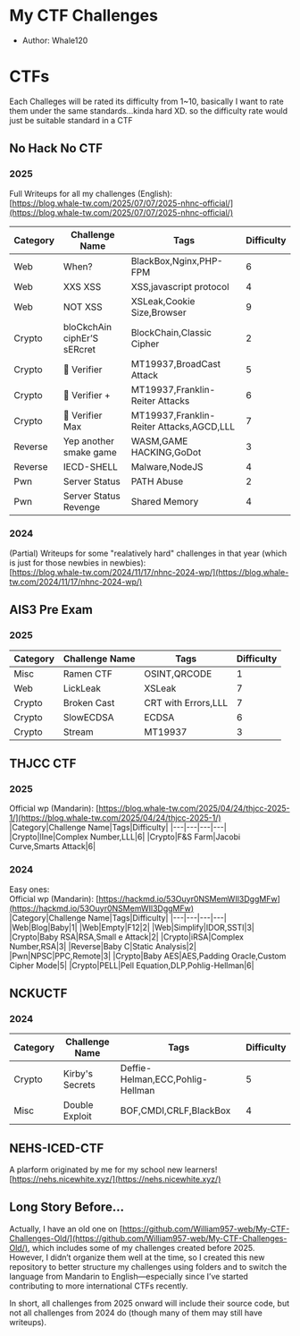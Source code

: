 # My CTF Challenges
- Author: Whale120

# CTFs
Each Challeges will be rated its difficulty from 1~10, basically I want to rate them under the same standards...kinda hard XD. so the difficulty rate would just be suitable standard in a CTF  

## No Hack No CTF
### 2025
Full Writeups for all my challenges (English):  
[https://blog.whale-tw.com/2025/07/07/2025-nhnc-official/](https://blog.whale-tw.com/2025/07/07/2025-nhnc-official/)  

|Category|Challenge Name|Tags|Difficulty|
|---|---|---|---|
|Web|When?|BlackBox,Nginx,PHP-FPM|6|
|Web|XXS XSS|XSS,javascript protocol|4|
|Web|NOT XSS|XSLeak,Cookie Size,Browser|9|
|Crypto|bloCkchAin ciphEr’S sERcret|BlockChain,Classic Cipher|2|
|Crypto|🐺 Verifier|MT19937,BroadCast Attack|5|
|Crypto|🐺 Verifier +|MT19937,Franklin-Reiter Attacks|6|
|Crypto|🐺 Verifier Max|MT19937,Franklin-Reiter Attacks,AGCD,LLL|7|
|Reverse|Yep another smake game|WASM,GAME HACKING,GoDot|3|
|Reverse|IECD-SHELL|Malware,NodeJS|4|
|Pwn|Server Status|PATH Abuse|2|
|Pwn|Server Status Revenge|Shared Memory|4|

### 2024
(Partial) Writeups for some "realatively hard" challenges in that year (which is just for those newbies in newbies):   
[https://blog.whale-tw.com/2024/11/17/nhnc-2024-wp/](https://blog.whale-tw.com/2024/11/17/nhnc-2024-wp/) 


## AIS3 Pre Exam
### 2025

|Category|Challenge Name|Tags|Difficulty|
|---|---|---|---|
|Misc|Ramen CTF|OSINT,QRCODE|1|
|Web|LickLeak|XSLeak|7|
|Crypto|Broken Cast|CRT with Errors,LLL|7|
|Crypto|SlowECDSA|ECDSA|6|
|Crypto|Stream|MT19937|3|

## THJCC CTF
### 2025
Official wp (Mandarin): [https://blog.whale-tw.com/2025/04/24/thjcc-2025-1/](https://blog.whale-tw.com/2025/04/24/thjcc-2025-1/)  
|Category|Challenge Name|Tags|Difficulty|
|---|---|---|---|
|Crypto|lIne|Complex Number,LLL|6|
|Crypto|F&S Farm|Jacobi Curve,Smarts Attack|6|

### 2024
Easy ones:  
Official wp (Mandarin): [https://hackmd.io/53Ouyr0NSMemWIl3DggMFw](https://hackmd.io/53Ouyr0NSMemWIl3DggMFw)  
|Category|Challenge Name|Tags|Difficulty|
|---|---|---|---|
|Web|Blog|Baby|1|
|Web|Empty|F12|2|
|Web|Simplify|IDOR,SSTI|3|
|Crypto|Baby RSA|RSA,Small e Attack|2|
|Crypto|iRSA|Complex Number,RSA|3|
|Reverse|Baby C|Static Analysis|2|
|Pwn|NPSC|PPC,Remote|3|
|Crypto|Baby AES|AES,Padding Oracle,Custom Cipher Mode|5|
|Crypto|PELL|Pell Equation,DLP,Pohlig-Hellman|6|

## NCKUCTF
### 2024
|Category|Challenge Name|Tags|Difficulty|
|---|---|---|---|
|Crypto|Kirby's Secrets|Deffie-Helman,ECC,Pohlig-Hellman|5|
|Misc|Double Exploit|BOF,CMDI,CRLF,BlackBox|4|

## NEHS-ICED-CTF
A plarform originated by me for my school new learners!  
[https://nehs.nicewhite.xyz/](https://nehs.nicewhite.xyz/)  

## Long Story Before...
Actually, I have an old one on [https://github.com/William957-web/My-CTF-Challenges-Old/](https://github.com/William957-web/My-CTF-Challenges-Old/), which includes some of my challenges created before 2025. However, I didn’t organize them well at the time, so I created this new repository to better structure my challenges using folders and to switch the language from Mandarin to English—especially since I’ve started contributing to more international CTFs recently.  
  
In short, all challenges from 2025 onward will include their source code, but not all challenges from 2024 do (though many of them may still have writeups).  
